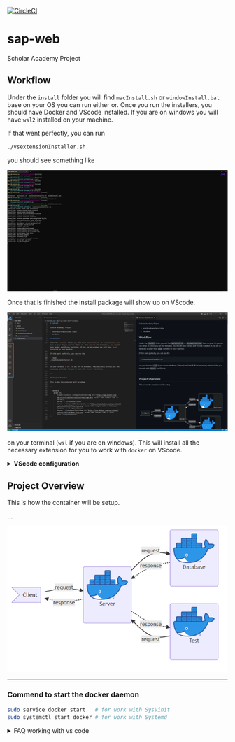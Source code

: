 [![CircleCI](https://circleci.com/gh/Swarmies/sap-web/tree/develop.svg?style=svg)](https://circleci.com/gh/Swarmies/sap-web/tree/develop)
# sap-web

Scholar Academy Project

## Workflow

Under the `install` folder you will find `macInstall.sh` or `windowInstall.bat` base on your OS you can run either or. Once you run the installers, you should have Docker and VScode installed. If you are on windows you will have `wsl2` installed on your machine.

If that went perfectly, you can run

```bash
./vsextensionInstaller.sh
```

you should see something like

![Installation in prograss](/Doc/img/runvsextinstaller.PNG)

Once that is finished the install package will show up on VScode.

![Vscode extension](/Doc/img/extenstion_installed.PNG)

on your terminal (`wsl` if you are on windows). This will install all the necessary extension for you to work with `docker` on VScode.

<details>
    <summary> <b> VScode configuration </b> </summary>

### Keybindings and settings

Inside the extension installing script there is copy bash statement that directly copy to the location where vscode is expecting to get the `settings.json` and `keybindings.json` files

However, the link is commented out because of the path difference in user vscode depending on ower installation.

Therefore, please refer to them if you need addition tricks. However, I strongly recommend copy the `keybindings.json` to help you on your development.

### Formatting

Press `ctrl + shift + P` and type `Preferences: Open Workspace Settings`

![preference window](/Doc/img/preferences.png)

Under `Workspace` search for Formatting and check `Format On Save`

Make sure the `prettier` is selected under `Text` in side the `Workspace`

Search for `prettier` under the extension change the `Tab Width` to 4 space

### Font Settings

In the workspace, you should set the `Font Family` to `Cascadia Code, Fira Code`

![font view](/Doc/img/FontChange.PNG)

You should be able to see a clear font difference on your editor.

### Todo Tree

By default should have `BUG`, `HACK`, `FIXME`, and `TODO`

</details>

## Project Overview

This is how the container will be setup.

...

![Project container structure](/Doc/img/projectContainersSetup.PNG)

---

### Commend to start the docker daemon

```bash
sudo service docker start   # for work with SysVinit
sudo systemctl start docker # for work with Systemd
```

<details>

<summary> FAQ working with vs code </summary>

## Mac

Make sure you have [code](https://code.visualstudio.com/docs/setup/mac) command installed in your path.

![walkthrough](https://user-images.githubusercontent.com/32272045/168448980-c8fcf5b3-9fad-4898-b7cc-a22dd256b19f.png)

## Windows

- `code .` is not openning on `wsl`

- ANS: Linking VScode [locally](https://stackoverflow.com/questions/57868950/wsl2-terminal-does-not-recognize-visual-studio-code)

</details>
